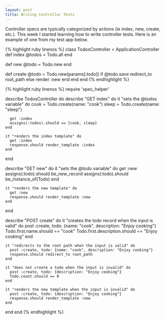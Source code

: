 ```yaml
---
layout: post
title: Writing Controller Tests
---
```


Controller specs are typically categorized by actions (ie index, new, create, etc.). This week I started learning how to write 
controller tests. Here is an example of one from my test app below.

{% highlight ruby linenos %}
class TodosController < ApplicationController
  def index
    @todos = Todo.all
  end
  
  def new
    @todo = Todo.new
  end
  
  def create
    @todo = Todo.new(params[:todo])
    if @todo.save
      redirect_to root_path
    else
      render :new
    end
  end
end
{% endhighlight %}

{% highlight ruby linenos %}
require 'spec_helper'

describe TodosController do
  describe "GET index" do
    it "sets the @todos variable" do
      cook = Todo.create(name: "cook")
      sleep = Todo.create(name: "sleep")
    
      get :index
      assigns(:todos).should == [cook, sleep]
    end
    
    it "renders the index template" do
      get :index
      response.should render_template :index
    end
  end
  
  describe "GET new" do
    it "sets the @todo variable" do
      get :new
      assigns(:todo).should be_new_record
      assigns(:todo).should be_instance_of(Todo)
    end
    
    it "renders the new template" do
      get :new
      response.should render_template :new
    end
  end
  
  describe "POST create" do
    it "creates the todo record when the input is valid" do
      post :create, todo: {name: "cook", description: "Enjoy cooking"}
      Todo.first.name.should == "cook"
      Todo.first.description.should == "Enjoy cooking"
    end
    
    it "redirects to the root path when the input is valid" do
      post :create, todo: {name: "cook", description: "Enjoy cooking"}
      response.should redirect_to root_path
    end
    
    it "does not create a todo when the input is invalid" do
      post :create, todo: {description: "Enjoy cooking"}
      Todo.count.should == 0
    end
    
    it "renders the new template when the input is invalid" do
      post :create, todo: {description: "Enjoy cooking"}
      response.should render_template :new
    end
  end
end
{% endhighlight %}

